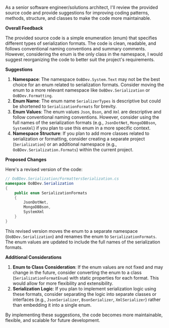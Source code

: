 As a senior software engineer/solutions architect, I'll review the provided source code and provide suggestions for improving coding patterns, methods, structure, and classes to make the code more maintainable.

**Overall Feedback**

The provided source code is a simple enumeration (enum) that specifies different types of serialization formats. The code is clean, readable, and follows conventional naming conventions and summary comments. However, considering the enum is the only class in the namespace, I would suggest reorganizing the code to better suit the project's requirements.

**Suggestions**

1. **Namespace**: The namespace `OoBDev.System.Text` may not be the best choice for an enum related to serialization formats. Consider moving the enum to a more relevant namespace like `OoBDev.Serialization` or `OoBDev.Formatting`.
2. **Enum Name**: The enum name `SerializerTypes` is descriptive but could be shortened to `SerializationFormats` for brevity.
3. **Enum Values**: The enum values `Json`, `Bson`, and `Xml` are descriptive and follow conventional naming conventions. However, consider using the full names of the serialization formats (e.g., `JsonDotNet`, `MongoDBBson`, `SystemXml`) if you plan to use this enum in a more specific context.
4. **Namespace Structure**: If you plan to add more classes related to serialization or formatting, consider creating a separate project (`Serialization`) or an additional namespace (e.g., `OoBDev.Serialization.Formats`) within the current project.

**Proposed Changes**

Here's a revised version of the code:
```csharp
// OoBDev.Serialization/FormattersSerialization.cs
namespace OoBDev.Serialization
{
    public enum SerializationFormats
    {
        JsonDotNet,
        MongoDBBson,
        SystemXml
    }
}
```
This revised version moves the enum to a separate namespace (`OoBDev.Serialization`) and renames the enum to `SerializationFormats`. The enum values are updated to include the full names of the serialization formats.

**Additional Considerations**

1. **Enum to Class Consideration**: If the enum values are not fixed and may change in the future, consider converting the enum to a class (`SerializationFormatEnum`) with static properties for each format. This would allow for more flexibility and extensibility.
2. **Serialization Logic**: If you plan to implement serialization logic using these formats, consider separating the logic into separate classes or interfaces (e.g., `JsonSerializer`, `BsonSerializer`, `XmlSerializer`) rather than embedding it into a single enum.

By implementing these suggestions, the code becomes more maintainable, flexible, and scalable for future development.